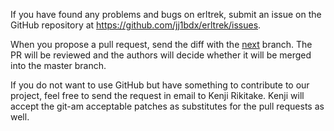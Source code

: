 If you have found any problems and bugs on erltrek,
submit an issue on the GitHub repository at
<https://github.com/jj1bdx/erltrek/issues>.

When you propose a pull request, send the diff with the
[next](https://github.com/jj1bdx/erltrek/tree/next) branch.
The PR will be reviewed and the authors will decide whether
it will be merged into the master branch.

If you do not want to use GitHub but have something to
contribute to our project, feel free to send the request in
email to Kenji Rikitake.  Kenji will accept the git-am acceptable
patches as substitutes for the pull requests as well.
